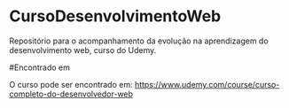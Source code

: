 # CursoDesenvolvimentoWeb

Repositório para o acompanhamento da evolução na aprendizagem do desenvolvimento web, curso do Udemy.

#Encontrado em

O curso pode ser encontrado em: <https://www.udemy.com/course/curso-completo-do-desenvolvedor-web>
